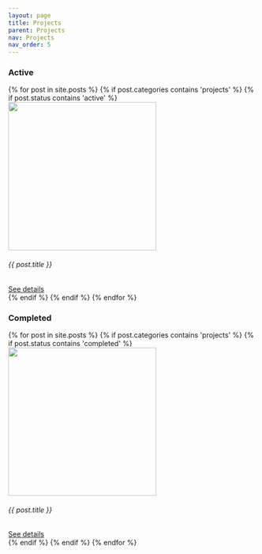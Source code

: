 ```yaml
---
layout: page
title: Projects
parent: Projects
nav: Projects
nav_order: 5
---
```

### Active

<div class="container custom-container">

  <div class="row">
    {% for post in site.posts %}
      {% if post.categories contains 'projects' %}
      {% if post.status contains 'active' %}
  <div class="col-sm-4 top-buffer">
   <div class="card pt-1" style="width: 305px">
   <a href="{{post.url}}">
    <img class="card-img-top" src="{{ post.thumbnail }}" style="height: 300px; width: 300px; display: block;" class="img-fluid">
   </a>
    <div class="card-body pt-1">
      <h6 class="card-title">{{ post.title }}</h6>
      <a href="{{post.url}}" class="btn btn-primary">See details</a>
    </div>
   </div> 
  </div>
  {% endif %}
        {% endif %}
    {% endfor %}
   </div> 
</div>

### Completed

<div class="container custom-container">

  <div class="row">
    {% for post in site.posts %}
      {% if post.categories contains 'projects' %}
      {% if post.status contains 'completed' %}
  <div class="col-sm-4 top-buffer">
   <div class="card pt-1" style="width: 305px">
   <a href="{{post.url}}">
    <img class="card-img-top" src="{{ post.thumbnail }}" style="height: 300px; width: 300px; display: block;" class="img-fluid">
   </a>
    <div class="card-body pt-1">
      <h6 class="card-title">{{ post.title }}</h6>
      <a href="{{post.url}}" class="btn btn-primary">See details</a>
    </div>
   </div> 
  </div>
  {% endif %}
        {% endif %}
    {% endfor %}
   </div> 
</div>
